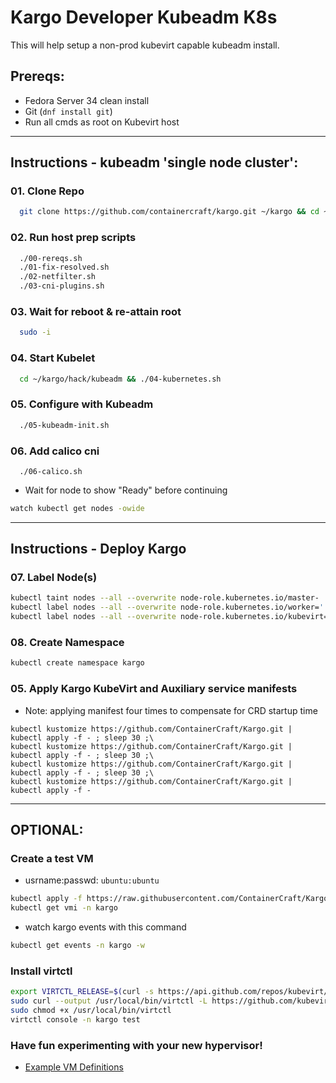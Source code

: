# Kargo Developer Kubeadm K8s
This will help setup a non-prod kubevirt capable kubeadm install.

## Prereqs:
  - Fedora Server 34 clean install
  - Git (`dnf install git`)
  - Run all cmds as root on Kubevirt host

------------------------------------------------------------------------
## Instructions - kubeadm 'single node cluster':
### 01. Clone Repo
```sh
  git clone https://github.com/containercraft/kargo.git ~/kargo && cd ~/kargo/hack/kubeadm
```
### 02. Run host prep scripts
```sh
  ./00-rereqs.sh
  ./01-fix-resolved.sh
  ./02-netfilter.sh
  ./03-cni-plugins.sh
```
### 03. Wait for reboot & re-attain root
```sh
  sudo -i
```
### 04. Start Kubelet
```sh
  cd ~/kargo/hack/kubeadm && ./04-kubernetes.sh
```
### 05. Configure with Kubeadm
```sh
  ./05-kubeadm-init.sh
```
### 06. Add calico cni
```
  ./06-calico.sh
```
  - Wait for node to show "Ready" before continuing
```sh
watch kubectl get nodes -owide
```
------------------------------------------------------------------------
## Instructions - Deploy Kargo
### 07. Label Node(s)
```sh
kubectl taint nodes --all --overwrite node-role.kubernetes.io/master-
kubectl label nodes --all --overwrite node-role.kubernetes.io/worker=''
kubectl label nodes --all --overwrite node-role.kubernetes.io/kubevirt=''
```
### 08. Create Namespace
```sh
kubectl create namespace kargo
```
### 05. Apply Kargo KubeVirt and Auxiliary service manifests
  - Note: applying manifest four times to compensate for CRD startup time
```
kubectl kustomize https://github.com/ContainerCraft/Kargo.git | kubectl apply -f - ; sleep 30 ;\
kubectl kustomize https://github.com/ContainerCraft/Kargo.git | kubectl apply -f - ; sleep 30 ;\
kubectl kustomize https://github.com/ContainerCraft/Kargo.git | kubectl apply -f - ; sleep 30 ;\
kubectl kustomize https://github.com/ContainerCraft/Kargo.git | kubectl apply -f - 
```
---------------------------------------------------------------------------
## OPTIONAL:
### Create a test VM
  - usrname:passwd: `ubuntu:ubuntu`
```sh
kubectl apply -f https://raw.githubusercontent.com/ContainerCraft/Kargo/master/test/test.yaml && sleep 60 && clear \
kubectl get vmi -n kargo
```
  - watch kargo events with this command
```sh
kubectl get events -n kargo -w
```
### Install virtctl
```sh
export VIRTCTL_RELEASE=$(curl -s https://api.github.com/repos/kubevirt/kubevirt/releases/latest | awk -F '["v,]' '/tag_name/{print $5}')
sudo curl --output /usr/local/bin/virtctl -L https://github.com/kubevirt/kubevirt/releases/download/v${VIRTCTL_RELEASE}/virtctl-v${VIRTCTL_RELEASE}-linux-amd64
sudo chmod +x /usr/local/bin/virtctl
virtctl console -n kargo test
```

### Have fun experimenting with your new hypervisor!
  - [Example VM Definitions]

[Example VM Definitions]:https://github.com/ContainerCraft/qubo/tree/main/wip
